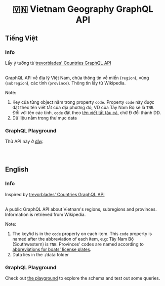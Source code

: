 <h1 align="center">🇻🇳 Vietnam Geography GraphQL API</h1>

<h2>Tiếng Việt</h2>


<h3>Info</h3>
<div>
Lấy ý tưởng từ <a href="https://github.com/trevorblades/countries">trevorblades' Countries GraphQL API</a>
</div>

<br>

GraphQL API về địa lý Việt Nam, chứa thông tin về miền (`region`), vùng (`subregion`), các tỉnh (`province`). Thông tin lấy từ Wikipedia.

Note: 

1. Key của từng object nằm trong property `code`. Property `code` này được đặt theo tên viết tắt của địa phương đó, VD của Tây Nam Bộ sẽ là `TNB`. Đối với tên các tỉnh, `code` đặt theo <a href="https://vi.wikipedia.org/wiki/B%E1%BA%A3n_m%E1%BA%ABu:K%C3%BD_ki%E1%BB%87u_quy_%C6%B0%E1%BB%9Bc_c%C3%A1c_t%E1%BB%89nh_th%C3%A0nh_Vi%E1%BB%87t_Nam">tên viết tắt tàu cá</a>, chữ Đ đổi thành DD.
2. Dữ liệu nằm trong thư mục data

<h3>GraphQL Playground</h3>

Thử API này ở [đây](https://vietnam-geography-graphql.herokuapp.com/).

<br>

<h1 align="center"></h1>
<h2>English</h2>

<h3>Info</h3>
<div>
Inspired by <a href="https://github.com/trevorblades/countries">trevorblades' Countries GraphQL API</a>
</div>

<br>

A public GraphQL API about Vietnam's regions, subregions and provinces. Information is retrieved from Wikipedia.

Note: 

1. The key/id is in the `code` property on each item. This `code` property is named after the abbreviation of each item, e.g: Tây Nam Bộ (Southwestern) is `TNB`. Provinces' codes are named according to <a href="https://vi.wikipedia.org/wiki/B%E1%BA%A3n_m%E1%BA%ABu:K%C3%BD_ki%E1%BB%87u_quy_%C6%B0%E1%BB%9Bc_c%C3%A1c_t%E1%BB%89nh_th%C3%A0nh_Vi%E1%BB%87t_Nam">abbreviations for boats' license plates</a>.
2. Data lies in the ./data folder

<h3>GraphQL Playground</h3>

Check out [the playground](https://vietnam-geography-graphql.herokuapp.com/) to explore the schema and test out some queries.
